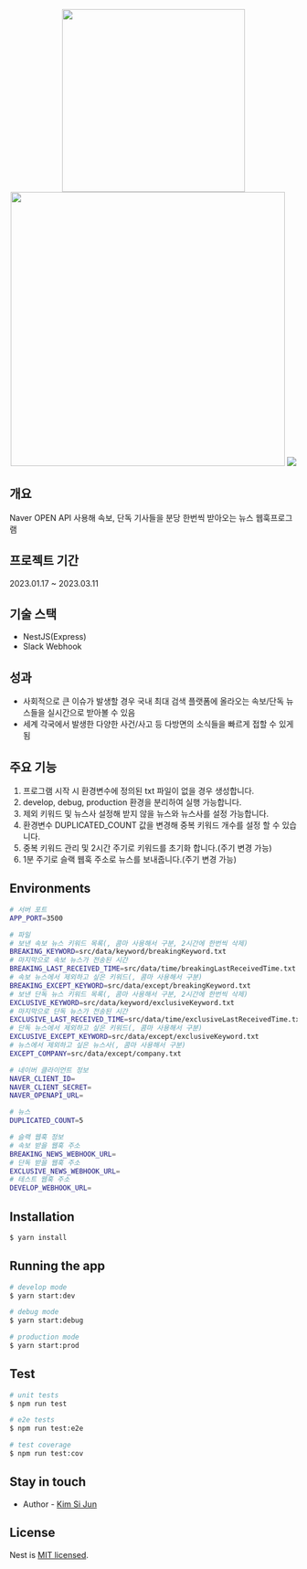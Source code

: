 <p align="center">
  <img src="https://github.com/user-attachments/assets/4e0bc593-c913-4b51-b563-6b7ca59bab85" width="320px"/>
  <img src="https://github.com/user-attachments/assets/f7d06bb2-f666-4543-92a0-ea7ae976e8e3" width="480px"/>
  <img src="https://github.com/user-attachments/assets/94e5944e-9872-41b3-bdff-1d3b8e4bb8c2" />
</p>

## 개요
Naver OPEN API 사용해 속보, 단독 기사들을 분당 한번씩 받아오는 뉴스 웹훅프로그램

## 프로젝트 기간
2023.01.17 ~ 2023.03.11

## 기술 스택
- NestJS(Express)
- Slack Webhook

## 성과
- 사회적으로 큰 이슈가 발생할 경우 국내 최대 검색 플랫폼에 올라오는 속보/단독 뉴스들을 실시간으로 받아볼 수 있음
- 세계 각국에서 발생한 다양한 사건/사고 등 다방면의 소식들을 빠르게 접할 수 있게됨

## 주요 기능
1. 프로그램 시작 시 환경변수에 정의된 txt 파일이 없을 경우 생성합니다.
2. develop, debug, production 환경을 분리하여 실행 가능합니다.
3. 제외 키워드 및 뉴스사 설정해 받지 않을 뉴스와 뉴스사를 설정 가능합니다.
4. 환경변수 DUPLICATED_COUNT 값을 변경해 중복 키워드 개수를 설정 할 수 있습니다.
5. 중복 키워드 관리 및 2시간 주기로 키워드를 초기화 합니다.(주기 변경 가능)
6. 1분 주기로 슬랙 웹훅 주소로 뉴스를 보내줍니다.(주기 변경 가능)

## Environments

```bash
# 서버 포트
APP_PORT=3500

# 파일
# 보낸 속보 뉴스 키워드 목록(, 콤마 사용해서 구분, 2시간에 한번씩 삭제)
BREAKING_KEYWORD=src/data/keyword/breakingKeyword.txt
# 마지막으로 속보 뉴스가 전송된 시간
BREAKING_LAST_RECEIVED_TIME=src/data/time/breakingLastReceivedTime.txt
# 속보 뉴스에서 제외하고 싶은 키워드(, 콤마 사용해서 구분)
BREAKING_EXCEPT_KEYWORD=src/data/except/breakingKeyword.txt
# 보낸 단독 뉴스 키워드 목록(, 콤마 사용해서 구분, 2시간에 한번씩 삭제)
EXCLUSIVE_KEYWORD=src/data/keyword/exclusiveKeyword.txt
# 마지막으로 단독 뉴스가 전송된 시간
EXCLUSIVE_LAST_RECEIVED_TIME=src/data/time/exclusiveLastReceivedTime.txt
# 단독 뉴스에서 제외하고 싶은 키워드(, 콤마 사용해서 구분)
EXCLUSIVE_EXCEPT_KEYWORD=src/data/except/exclusiveKeyword.txt
# 뉴스에서 제외하고 싶은 뉴스사(, 콤마 사용해서 구분)
EXCEPT_COMPANY=src/data/except/company.txt

# 네이버 클라이언트 정보
NAVER_CLIENT_ID=
NAVER_CLIENT_SECRET=
NAVER_OPENAPI_URL=

# 뉴스
DUPLICATED_COUNT=5

# 슬랙 웹훅 정보
# 속보 받을 웹훅 주소
BREAKING_NEWS_WEBHOOK_URL=
# 단독 받을 웹훅 주소
EXCLUSIVE_NEWS_WEBHOOK_URL=
# 테스트 웹훅 주소
DEVELOP_WEBHOOK_URL=
```

## Installation

```bash
$ yarn install
```

## Running the app

```bash
# develop mode
$ yarn start:dev

# debug mode
$ yarn start:debug

# production mode
$ yarn start:prod
```

## Test

```bash
# unit tests
$ npm run test

# e2e tests
$ npm run test:e2e

# test coverage
$ npm run test:cov
```

## Stay in touch

- Author - [Kim Si Jun](papaya9349@naver.com)

## License

Nest is [MIT licensed](LICENSE).
